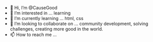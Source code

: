 - 👋 Hi, I’m @CauseGood
- 👀 I’m interested in ... learning
- 🌱 I’m currently learning ... html, css
- 💞️ I’m looking to collaborate on ... community development, solving challenges, creating more good in the world.
- 📫 How to reach me ... 

<!---
CauseGood/CauseGood is a ✨ special ✨ repository because its `README.md` (this file) appears on your GitHub profile.
You can click the Preview link to take a look at your changes.
--->

